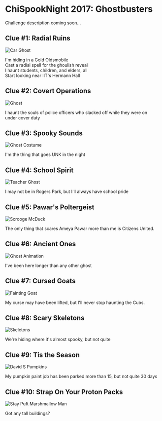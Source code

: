 # ChiSpookNight 2017: Ghostbusters
Challenge description coming soon...

## Clue #1: Radial Ruins
![Car Ghost](https://media.giphy.com/media/jKAYRhJ5kylKU/giphy.gif)

I'm hiding in a Gold Oldsmobile <br>
Cast a radial spell for the ghoulish reveal <br>
I haunt students, children, and elders, all <br>
Start looking near IIT's Hermann Hall

## Clue #2: Covert Operations
![Ghost](https://media.giphy.com/media/aTf4PONtSYB1e/giphy.gif)

I haunt the souls of police officers who slacked off while they were on under cover duty

## Clue #3: Spooky Sounds
![Ghost Costume](https://media.giphy.com/media/l2YWzxHmZ2w2sDtu0/giphy.gif)

I'm the thing that goes UNK in the night

## Clue #4: School Spirit
![Teacher Ghost](https://media.giphy.com/media/13eJdsEnw7dM1W/giphy.gif)

I may not be in Rogers Park, but I'll always have school pride

## Clue #5: Pawar's Poltergeist
![Scrooge McDuck](https://media.giphy.com/media/HX5FEsulYTWSs/giphy.gif)

The only thing that scares Ameya Pawar more than me is Citizens United.

## Clue #6: Ancient Ones
![Ghost Animation](http://bestanimations.com/Holidays/Halloween/haloween-scary-ghost-3-3.gif)

I've been here longer than any other ghost

## Clue #7: Cursed Goats
![Fainting Goat](http://www.gifbin.com/bin/122013/1386790145_baby_goat_faints_down_a_slide.gif)

My curse may have been lifted, but I'll never stop haunting the Cubs.

## Clue #8: Scary Skeletons
![Skeletons](https://media.giphy.com/media/YZNbgrZ46Ihag/giphy.gif)

We're hiding where it's almost spooky, but not quite

## Clue #9: Tis the Season
![David S Pumpkins](https://media.giphy.com/media/3oriNYMXEh2K5l4D9C/giphy.gif)

My pumpkin paint job has been parked more than 15, but not quite 30 days

## Clue #10: Strap On Your Proton Packs
![Stay Puft Marshmallow Man](https://media.giphy.com/media/yevNNFQNtdagM/giphy.gif)

Got any tall buildings?